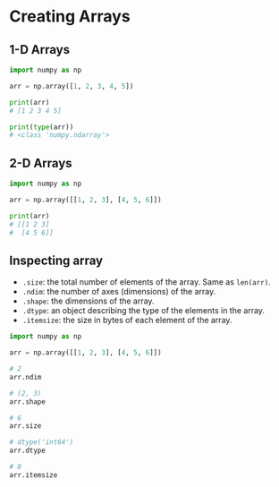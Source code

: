 # Creating Arrays

## 1-D Arrays

```py
import numpy as np

arr = np.array([1, 2, 3, 4, 5])

print(arr)
# [1 2 3 4 5]

print(type(arr))
# <class 'numpy.ndarray'>
```


## 2-D Arrays

```py
import numpy as np

arr = np.array([[1, 2, 3], [4, 5, 6]])

print(arr)
# [[1 2 3]
#  [4 5 6]]
```


## Inspecting array

- `.size`: the total number of elements of the array. Same as `len(arr)`.
- `.ndim`: the number of axes (dimensions) of the array.
- `.shape`: the dimensions of the array.
- `.dtype`: an object describing the type of the elements in the array.
- `.itemsize`: the size in bytes of each element of the array.


```py
import numpy as np

arr = np.array([[1, 2, 3], [4, 5, 6]])

# 2
arr.ndim

# (2, 3)
arr.shape

# 6
arr.size

# dtype('int64')
arr.dtype

# 8
arr.itemsize
```